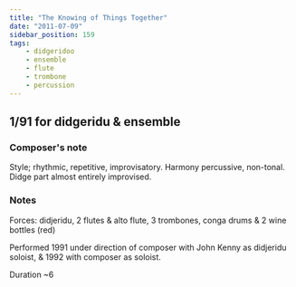 ```yaml
---
title: "The Knowing of Things Together"
date: "2011-07-09"
sidebar_position: 159
tags:
    - didgeridoo
    - ensemble
    - flute
    - trombone
    - percussion
---
```


## 1/91 for didgeridu & ensemble

### Composer's note

Style; rhythmic, repetitive, improvisatory. Harmony percussive, non-tonal. Didge part almost entirely improvised.

### Notes

Forces: didjeridu, 2 flutes & alto flute, 3 trombones, conga drums & 2 wine bottles (red)

Performed 1991 under direction of composer with John Kenny as didjeridu soloist, & 1992 with composer as soloist.

Duration ~6
